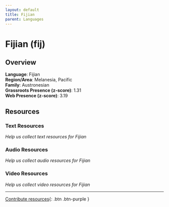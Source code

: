 ```yaml
---
layout: default
title: Fijian
parent: Languages
---
```


# Fijian (fij)

## Overview

**Language**: Fijian  
**Region/Area**: Melanesia, Pacific  
**Family**: Austronesian  
**Grassroots Presence (z-score)**: 1.31  
**Web Presence (z-score)**: 3.19  

## Resources

### Text Resources
*Help us collect text resources for Fijian*

### Audio Resources
*Help us collect audio resources for Fijian*

### Video Resources
*Help us collect video resources for Fijian*

---

[Contribute resources](https://forms.office.com/e/1SfLJx3u1r){: .btn .btn-purple }
